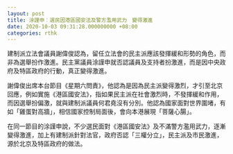 ```yaml
---
layout: post
title: 涂謹申︰選民因港區國安法及警方濫用武力　變得激進
date: 2020-10-03 09:31:28.000000000 +08:00
categories: rthk
---
```


建制派立法會議員謝偉俊認為，留任立法會的民主派應該發揮緩和形勢的角色，而非為選舉扮作激進。民主黨議員涂謹申就否認議員及支持者扮激進，而是因中央政府及特區政府的行動，真正變得激進。

謝偉俊出席本台節目《星期六問責》，他認為是因為民主派變得激烈，才引至北京回應，例如實施《港區國安法》，指如果民主派在社會激烈時，不發揮緩和作用，而因選舉扮偏激，就與建制派議員何君堯沒有分別。他認為國家面對世界圍堵，有如「雞蛋對高牆」，相信國家控制局面後，會向本港展現「菩薩心腸」。

在同一節目的涂謹申說，不少選民面對《港區國安法》及不滿警方濫用武力，逐漸變得激進，加上有建制派針對法官，政府否認「三權分立」，民主派及市民激進，源於北京及特區政府的做法。
